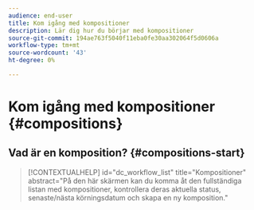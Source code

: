 ```yaml
---
audience: end-user
title: Kom igång med kompositioner
description: Lär dig hur du börjar med kompositioner
source-git-commit: 194ae763f5040f11eba0fe30aa302064f5d0606a
workflow-type: tm+mt
source-wordcount: '43'
ht-degree: 0%

---
```


# Kom igång med kompositioner {#compositions}






## Vad är en komposition? {#compositions-start}


>[!CONTEXTUALHELP]
>id="dc_workflow_list"
>title="Kompositioner"
>abstract="På den här skärmen kan du komma åt den fullständiga listan med kompositioner, kontrollera deras aktuella status, senaste/nästa körningsdatum och skapa en ny komposition."


